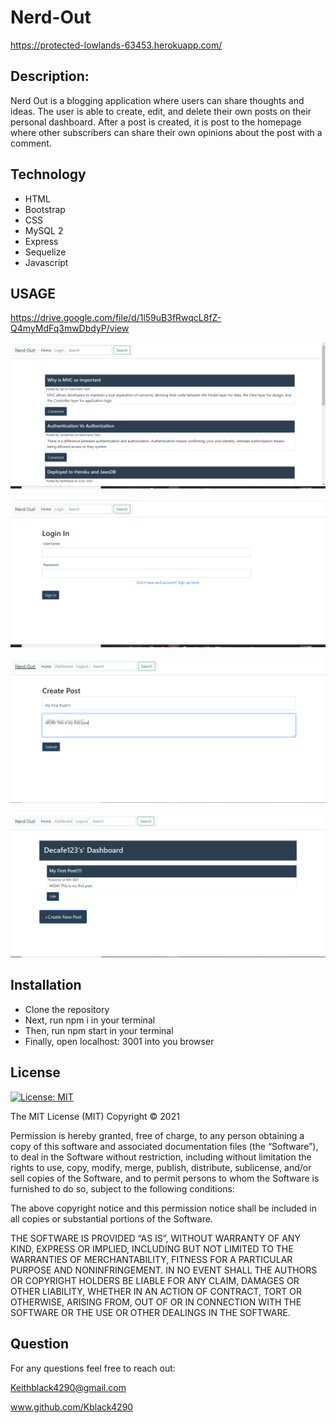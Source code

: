 # Nerd-Out

https://protected-lowlands-63453.herokuapp.com/

## Description:

Nerd Out is a blogging application where users can share thoughts and ideas. The user is able to create, edit, and delete their own posts on their personal dashboard. After a post is created, it is post to the homepage where other subscribers can share their own opinions about the post with a comment. 

## Technology

* HTML
* Bootstrap
* CSS
* MySQL 2
* Express 
* Sequelize
* Javascript

## USAGE

https://drive.google.com/file/d/1l59uB3fRwqcL8fZ-Q4myMdFq3mwDbdyP/view

![Home Page](Assets/img/Dashboard1.PNG)

![Home Page](Assets/img/Login.PNG)

![Home Page](Assets/img/create_post.PNG)

![Home Page](Assets/img/User_Profile.PNG)


## Installation

* Clone the repository
* Next, run npm i in your terminal
* Then, run npm start in your terminal
* Finally, open localhost: 3001 into you browser 


## License

[![License: MIT](https://img.shields.io/badge/License-MIT-yellow.svg)](https://opensource.org/licenses/MIT)

The MIT License (MIT)
Copyright © 2021 <copyright holders>

Permission is hereby granted, free of charge, to any person obtaining a copy of this software and associated documentation files (the “Software”), to deal in the Software without restriction, including without limitation the rights to use, copy, modify, merge, publish, distribute, sublicense, and/or sell copies of the Software, and to permit persons to whom the Software is furnished to do so, subject to the following conditions:

The above copyright notice and this permission notice shall be included in all copies or substantial portions of the Software.

THE SOFTWARE IS PROVIDED “AS IS”, WITHOUT WARRANTY OF ANY KIND, EXPRESS OR IMPLIED, INCLUDING BUT NOT LIMITED TO THE WARRANTIES OF MERCHANTABILITY, FITNESS FOR A PARTICULAR PURPOSE AND NONINFRINGEMENT. IN NO EVENT SHALL THE AUTHORS OR COPYRIGHT HOLDERS BE LIABLE FOR ANY CLAIM, DAMAGES OR OTHER LIABILITY, WHETHER IN AN ACTION OF CONTRACT, TORT OR OTHERWISE, ARISING FROM, OUT OF OR IN CONNECTION WITH THE SOFTWARE OR THE USE OR OTHER DEALINGS IN THE SOFTWARE.


## Question 

For any questions feel free to reach out: 

Keithblack4290@gmail.com

www.github.com/Kblack4290
